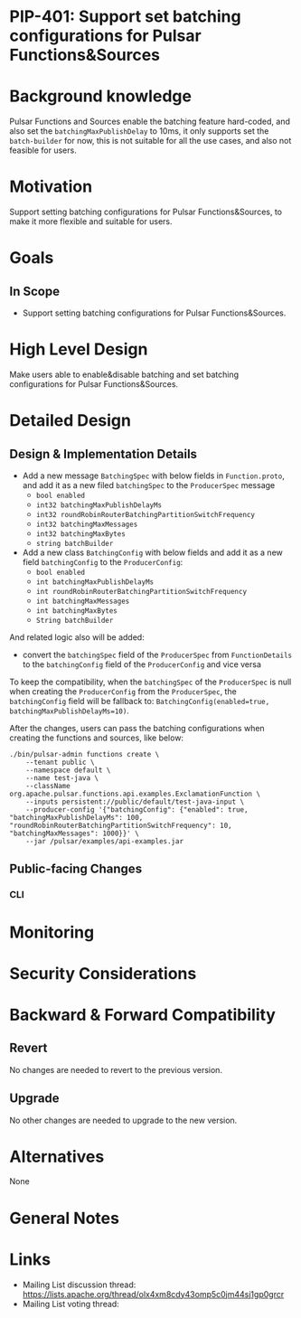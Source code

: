# PIP-401: Support set batching configurations for Pulsar Functions&Sources

# Background knowledge

Pulsar Functions and Sources enable the batching feature hard-coded, and also set the `batchingMaxPublishDelay` to 10ms, it only
supports set the `batch-builder` for now, this is not suitable for all the use cases, and also not feasible for users.

# Motivation

Support setting batching configurations for Pulsar Functions&Sources, to make it more flexible and suitable for users.

# Goals

## In Scope

- Support setting batching configurations for Pulsar Functions&Sources.

# High Level Design

Make users able to enable&disable batching and set batching configurations for Pulsar Functions&Sources.

# Detailed Design

## Design & Implementation Details

- Add a new message `BatchingSpec` with below fields in `Function.proto`, and add it as a new filed `batchingSpec` to the `ProducerSpec` message
  - `bool enabled`
  - `int32 batchingMaxPublishDelayMs`
  - `int32 roundRobinRouterBatchingPartitionSwitchFrequency`
  - `int32 batchingMaxMessages`
  - `int32 batchingMaxBytes`
  - `string batchBuilder`
- Add a new class `BatchingConfig` with below fields and add it as a new field `batchingConfig` to the `ProducerConfig`:
  - `bool enabled`
  - `int batchingMaxPublishDelayMs`
  - `int roundRobinRouterBatchingPartitionSwitchFrequency`
  - `int batchingMaxMessages`
  - `int batchingMaxBytes`
  - `String batchBuilder`

And related logic also will be added:
- convert the `batchingSpec` field of the `ProducerSpec` from `FunctionDetails` to the `batchingConfig` field of the `ProducerConfig` and vice versa

To keep the compatibility, when the `batchingSpec` of the `ProducerSpec` is null when creating the `ProducerConfig` from the `ProducerSpec`,
the `batchingConfig` field will be fallback to: `BatchingConfig(enabled=true, batchingMaxPublishDelayMs=10)`.

After the changes, users can pass the batching configurations when creating the functions and sources, like below:

```shell
./bin/pulsar-admin functions create \
    --tenant public \
    --namespace default \
    --name test-java \
    --className org.apache.pulsar.functions.api.examples.ExclamationFunction \
    --inputs persistent://public/default/test-java-input \
    --producer-config '{"batchingConfig": {"enabled": true, "batchingMaxPublishDelayMs": 100, "roundRobinRouterBatchingPartitionSwitchFrequency": 10, "batchingMaxMessages": 1000}}' \
    --jar /pulsar/examples/api-examples.jar
```

## Public-facing Changes

### CLI


# Monitoring


# Security Considerations


# Backward & Forward Compatibility

## Revert

No changes are needed to revert to the previous version.

## Upgrade

No other changes are needed to upgrade to the new version.

# Alternatives

None

# General Notes

# Links

<!--
Updated afterwards
-->
* Mailing List discussion thread: https://lists.apache.org/thread/olx4xm8cdy43omp5c0jm44sj1gp0grcr
* Mailing List voting thread: 
